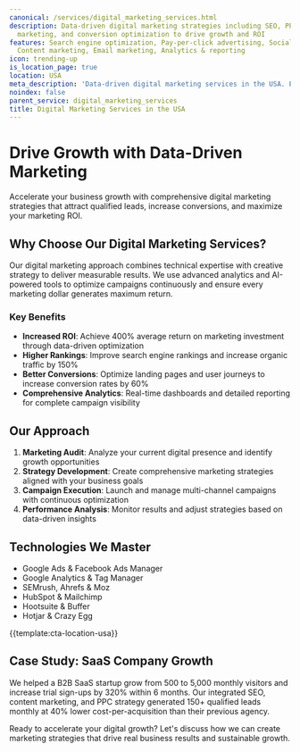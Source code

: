 ```yaml
---
canonical: /services/digital_marketing_services.html
description: Data-driven digital marketing strategies including SEO, PPC, social media
  marketing, and conversion optimization to drive growth and ROI
features: Search engine optimization, Pay-per-click advertising, Social media marketing,
  Content marketing, Email marketing, Analytics & reporting
icon: trending-up
is_location_page: true
location: USA
meta_description: 'Data-driven digital marketing services in the USA. Expert SEO, PPC, social media marketing & conversion optimization to drive growth and maximize ROI.'
noindex: false
parent_service: digital_marketing_services
title: Digital Marketing Services in the USA
---
```



# Drive Growth with Data-Driven Marketing

Accelerate your business growth with comprehensive digital marketing strategies that attract qualified leads, increase conversions, and maximize your marketing ROI.

## Why Choose Our Digital Marketing Services?

Our digital marketing approach combines technical expertise with creative strategy to deliver measurable results. We use advanced analytics and AI-powered tools to optimize campaigns continuously and ensure every marketing dollar generates maximum return.

### Key Benefits

- **Increased ROI**: Achieve 400% average return on marketing investment through data-driven optimization
- **Higher Rankings**: Improve search engine rankings and increase organic traffic by 150%
- **Better Conversions**: Optimize landing pages and user journeys to increase conversion rates by 60%
- **Comprehensive Analytics**: Real-time dashboards and detailed reporting for complete campaign visibility

## Our Approach

1. **Marketing Audit**: Analyze your current digital presence and identify growth opportunities
2. **Strategy Development**: Create comprehensive marketing strategies aligned with your business goals
3. **Campaign Execution**: Launch and manage multi-channel campaigns with continuous optimization
4. **Performance Analysis**: Monitor results and adjust strategies based on data-driven insights

## Technologies We Master

- Google Ads & Facebook Ads Manager
- Google Analytics & Tag Manager
- SEMrush, Ahrefs & Moz
- HubSpot & Mailchimp
- Hootsuite & Buffer
- Hotjar & Crazy Egg

{{template:cta-location-usa}}

## Case Study: SaaS Company Growth

We helped a B2B SaaS startup grow from 500 to 5,000 monthly visitors and increase trial sign-ups by 320% within 6 months. Our integrated SEO, content marketing, and PPC strategy generated 150+ qualified leads monthly at 40% lower cost-per-acquisition than their previous agency.

Ready to accelerate your digital growth? Let's discuss how we can create marketing strategies that drive real business results and sustainable growth.
